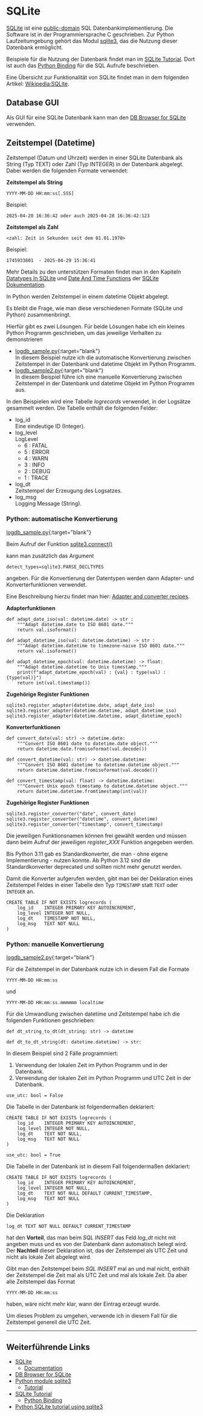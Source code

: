 # SQLite
[SQLite](https://www.sqlite.org/) ist eine 
[public-domain](https://www.sqlite.org/copyright.html)
SQL Datenbankimplementierung. Die Software ist in der
Programmiersprache C geschrieben. Zur Python 
Laufzeitumgebung gehört das Modul 
[sqlite3](https://docs.python.org/3/library/sqlite3.html),
das die Nutzung dieser Datenbank ermöglicht.

Beispiele für die Nutzung der Datenbank findet man im 
[SQLite Tutorial](https://www.sqlitetutorial.net/). 
Dort ist auch das 
[Python Binding](https://www.sqlitetutorial.net/sqlite-python/)
für die SQL Aufrufe beschrieben.

Eine Übersicht zur Funktionalität von SQLite findet man
in dem folgenden Artikel: 
[Wikipedia:SQLite](https://de.wikipedia.org/wiki/SQLite).

## Database GUI
Als GUI für eine SQLite Datenbank kann man den 
[DB Browser for SQLite](https://sqlitebrowser.org/)
verwenden.

## Zeitstempel (Datetime)
Zeitstempel (Datum und Uhrzeit) werden in einer SQLite
Datenbank als String (Typ TEXT) oder Zahl (Typ
INTEGER) in der Datenbank abgelegt. Dabei werden die
folgenden Formate verwendet:

**Zeitstempel als String**  
```
YYYY-MM-DD HH:mm:ss[.SSS]
```

Beispiel:  
```
2025-04-28 16:36:42 oder auch 2025-04-28 16:36:42:123
```

**Zeitstempel als Zahl**
```
<zahl: Zeit in Sekunden seit dem 01.01.1970>
```

Beispiel:  
```
1745933801  - 2025-04-29 15:36:41
```

Mehr Details zu den unterstützen Formaten findet man
in den Kapiteln
[Datatypes In SQLite](https://www.sqlite.org/datatype3.html) und 
[Date And Time Functions](https://www.sqlite.org/lang_datefunc.html) der
[SQLite Dokumentation](https://www.sqlite.org/docs.html).

In Python werden Zeitstempel in einem datetime Objekt
abgelegt.

Es bleibt die Frage, wie man diese verschiedenen
Formate (SQLite und Python) zusammenbringt.

Hierfür gibt es zwei Lösungen. Für beide Lösungen
habe ich ein kleines Python Programm geschrieben,
um das jeweilige Verhalten zu demonstrieren

- [logdb_sample.py]{:target="blank"}  
  In diesem Beispiel nutze ich die automatische
  Konvertierung zwischen Zeitstempel in der Datenbank
  und datetime Objekt im Python Programm.
- [logdb_sample2.py]{:target="blank"}  
  In diesem Beispiel führe ich eine manuelle 
  Konvertierung zwischen Zeitstempel in der Datenbank
  und datetime Objekt im Python Programm aus.

[logdb_sample.py]: https://raw.githubusercontent.com/maroph/mvhs_python_automatisierung_scripting/main/sources/extras/logdb_sample.py

[logdb_sample2.py]: https://raw.githubusercontent.com/maroph/mvhs_python_automatisierung_scripting/main/sources/extras/logdb_sample2.py

In den Beispielen wird eine Tabelle _logrecords_ verwendet,
in der Logsätze gesammelt werden. Die Tabelle enthält
die folgenden Felder:

- log_id  
  Eine eindeutige ID (Integer).
- log_level  
  LogLevel
    - 6 : FATAL
    - 5 : ERROR
    - 4 : WARN
    - 3 : INFO
    - 2 : DEBUG
    - 1 : TRACE
- log_dt  
  Zeitstempel der Erzeugung des Logsatzes.
- log_msg  
  Logging Message (String).

### Python: automatische Konvertierung
[logdb_sample.py]{:target="blank"}

[logdb_sample.py]: https://raw.githubusercontent.com/maroph/mvhs_python_automatisierung_scripting/main/sources/extras/logdb_sample.py

Beim Aufruf der Funktion 
[sqlite3.connect()](https://docs.python.org/3/library/sqlite3.html#sqlite3.connect)

kann man zusätzlich das Argument

```
detect_types=sqlite3.PARSE_DECLTYPES
```

angeben. Für die Konvertierung der Datentypen werden
dann Adapter- und Konverterfunktionen verwendet.

Eine Beschreibung hierzu findet man hier: 
[Adapter and converter recipes](https://docs.python.org/3/library/sqlite3.html#adapter-and-converter-recipes).

**Adapterfunktionen**  
```
def adapt_date_iso(val: datetime.date) -> str :
    """Adapt datetime.date to ISO 8601 date."""
    return val.isoformat()

def adapt_datetime_iso(val: datetime.datetime) -> str :
    """Adapt datetime.datetime to timezone-naive ISO 8601 date."""
    return val.isoformat()

def adapt_datetime_epoch(val: datetime.datetime) -> float:
    """Adapt datetime.datetime to Unix timestamp."""
    print(f"adapt_datetime_epoch(val) : {val} : type(val) : {type(val)}")
    return int(val.timestamp())
```

**Zugehörige Register Funktionen**  
```
sqlite3.register_adapter(datetime.date, adapt_date_iso)
sqlite3.register_adapter(datetime.datetime, adapt_datetime_iso)
sqlite3.register_adapter(datetime.datetime, adapt_datetime_epoch)
```

**Konverterfunktionen**
```
def convert_date(val: str) -> datetime.date:
    """Convert ISO 8601 date to datetime.date object."""
    return datetime.date.fromisoformat(val.decode())

def convert_datetime(val: str) -> datetime.datetime:
    """Convert ISO 8601 datetime to datetime.datetime object."""
    return datetime.datetime.fromisoformat(val.decode())

def convert_timestamp(val: float) -> datetime.datetime:
    """Convert Unix epoch timestamp to datetime.datetime object."""
    return datetime.datetime.fromtimestamp(int(val))
```

**Zugehörige Register Funktionen**  
```
sqlite3.register_converter("date", convert_date)
sqlite3.register_converter("datetime", convert_datetime)
sqlite3.register_converter("timestamp", convert_timestamp)
```

Die jeweiligen Funktionsnamen können frei gewählt werden
und müssen dann beim Aufruf der jeweiligen _register_XXX_
Funktion angegeben werden.

Bis Python 3.11 gab es Standardkonverter, die man - 
ohne eigene Implementierung - nutzen konnte. Ab 
Python 3.12 sind die Standardkonverter deprecated und
sollten nicht mehr genutzt werden.

Damit die Konverter aufgerufen werden, gibt man bei der
Deklaration eines Zeitstempel Feldes in einer Tabelle
den Typ `TIMESTAMP` statt `TEXT` oder `INTEGER` an.

```
CREATE TABLE IF NOT EXISTS logrecords (
    log_id    INTEGER PRIMARY KEY AUTOINCREMENT,
    log_level INTEGER NOT NULL,
    log_dt    TIMESTAMP NOT NULL,
    log_msg   TEXT NOT NULL
)
```

### Python: manuelle Konvertierung
[logdb_sample2.py]{:target="blank"}

[logdb_sample2.py]: https://raw.githubusercontent.com/maroph/mvhs_python_automatisierung_scripting/main/sources/extras/logdb_sample2.py

Für die Zeitstempel in der Datenbank nutze ich in diesem
Fall die Formate

```
YYYY-MM-DD HH:mm:ss
```

und

```
YYYY-MM-DD HH:mm:ss.mmmmmm localtime
```

Für die Umwandlung zwischen datetime und Zeitstempel
habe ich die folgenden Funktionen geschrieben:

```
def dt_string_to_dt(dt_string: str) -> datetime

def dt_to_dt_string(dt: datetime.datetime) -> str:
```

In diesem Beispiel sind 2 Fälle programmiert:

1. Verwendung der lokalen Zeit im Python Programm
   und in der Datenbank.
2. Verwendung der lokalen Zeit im Python Programm
   und UTC Zeit in der Datenbank.

```
use_utc: bool = False
```

Die Tabelle in der Datenbank ist folgendermaßen deklariert:

```
CREATE TABLE IF NOT EXISTS logrecords (
    log_id    INTEGER PRIMARY KEY AUTOINCREMENT,
    log_level INTEGER NOT NULL,
    log_dt    TEXT NOT NULL,
    log_msg   TEXT NOT NULL
)
```


```
use_utc: bool = True
```

Die Tabelle in der Datenbank ist in diesem Fall 
folgendermaßen deklariert:

```
CREATE TABLE IF NOT EXISTS logrecords (
    log_id    INTEGER PRIMARY KEY AUTOINCREMENT,
    log_level INTEGER NOT NULL,
    log_dt    TEXT NOT NULL DEFAULT CURRENT_TIMESTAMP,
    log_msg   TEXT NOT NULL
)
```

Die Deklaration

```
log_dt TEXT NOT NULL DEFAULT CURRENT_TIMESTAMP
```

hat den **Vorteil**, das man beim _SQL INSERT_ das Feld
_log_dt_ nicht mit angeben muss und es von der Datenbank
dann automatisch belegt wird. Der **Nachteil** dieser
Deklaration ist, das der Zeitstempel als UTC Zeit und nicht
als lokale Zeit abgelegt wird.

Gibt man den Zeitstempel beim _SQL INSERT_ mal an und mal
nicht, enthält der Zeitstempel die Zeit mal als UTC Zeit
und mal als lokale Zeit. Da aber alle Zeitstempel das
Format 

```
YYYY-MM-DD HH:mm:ss
```

haben, wäre nicht mehr klar, wann der Eintrag erzeugt
wurde.

Um dieses Problem zu umgehen, verwende ich in diesem Fall
für die Zeitstempel generell die UTC Zeit.

---

## Weiterführende Links

* [SQLite](https://www.sqlite.org/)
    * [Documentation](https://www.sqlite.org/docs.html) 
* [DB Browser for SQLite](https://sqlitebrowser.org/)
* [Python module sqlite3](https://docs.python.org/3/library/sqlite3.html)
    * [Tutorial](https://docs.python.org/3/library/sqlite3.html#tutorial) 
* [SQLite Tutorial](https://www.sqlitetutorial.net/)
    * [Python Binding](https://www.sqlitetutorial.net/sqlite-python/)
* [Python SQLite tutorial using sqlite3](https://pynative.com/python-sqlite/)
